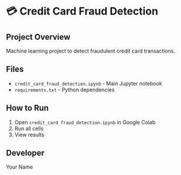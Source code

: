 # 💳 Credit Card Fraud Detection

## Project Overview
Machine learning project to detect fraudulent credit card transactions.

## Files
- `credit_card_fraud_detection.ipynb` - Main Jupyter notebook
- `requirements.txt` - Python dependencies

## How to Run
1. Open `credit_card_fraud_detection.ipynb` in Google Colab
2. Run all cells
3. View results

## Developer
Your Name
